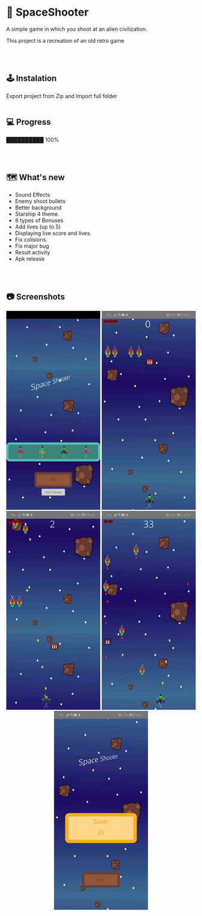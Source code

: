 # 🚀 SpaceShooter
A simple game in which you shoot at an alien civilization.

This project is a recreation of an old retro game


<br /><br/>
## 🕹️ Instalation
Export project from Zip and Import full folder
<br /><br/>


## 💻 Progress


██████████  100%

 
<br/><br/>
## 🗺️ What's new 

* Sound Effects
* Enemy shoot bullets 
* Better background
* Starship 4 theme.
* 8 types of Bonuses
* Add lives (up to 5)
* Displaying live score and lives.
* Fix colisions.
* Fix major bug
* Result activity
* Apk release


<br /><br/>
## 📷 Screenshots

<p align="center">
   <img src="p1.jpg" width="250" alt="photo2">
    <img src="p2.jpg" width="250" alt="photo1">
   <img src="p3.jpg" width="250" alt="photo3">
      <img src="p4.jpg" width="250" alt="photo4">
    <img src="p5.jpg" width="250" alt="photo5">
</p>


